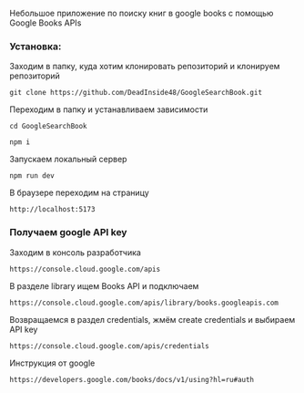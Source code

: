 Небольшое приложение по поиску книг в google books с помощью Google Books APIs

### Установка:
Заходим в папку, куда хотим клонировать репозиторий и клонируем репозиторий
```
git clone https://github.com/DeadInside48/GoogleSearchBook.git
```

Переходим в папку и устанавливаем зависимости
```
cd GoogleSearchBook
```
```
npm i
```

Запускаем локальный сервер
```
npm run dev
```

В браузере переходим на страницу
```
http://localhost:5173
```

### Получаем google API key

Заходим в консоль разработчика
```
https://console.cloud.google.com/apis
```

В разделе library ищем Books API и подключаем

```
https://console.cloud.google.com/apis/library/books.googleapis.com
```

Возвращаемся в раздел credentials, жмём create credentials и выбираем API key

```
https://console.cloud.google.com/apis/credentials
```

Инструкция от google

```
https://developers.google.com/books/docs/v1/using?hl=ru#auth
```
